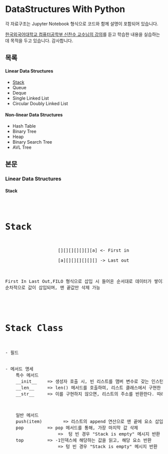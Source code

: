 # DataStructures With Python
각 자료구조는 Jupyter Notebook 형식으로 코드와 함께 설명이 포함되어 있습니다. 

[한국외국어대학교 컴퓨터공학부 신찬수 교수님의 강의](https://www.youtube.com/@ChanSuShin)를 듣고 학습한 내용을 실습하는데 목적을 두고 있습니다. 감사합니다.




## 목록
#### Linear Data Structures
- [Stack](####Stack)
- Queue
- Deque
- Single Linked List
- Circular Doubly Linked List

#### Non-linear Data Structures
- Hash Table
- Binary Tree
- Heap
- Binary Search Tree
- AVL Tree



## 본문
### Linear Data Structures
  #### Stack
<pre>
<h1>
Stack
</h1>

                    [][][][][][][a] <- First in

                    [a][][][][][][] -> Last out



First In Last Out,FILO 형식으로 삽입 시 들어온 순서대로 데이터가 쌓이지만, 삭제 시 최근 들어온 순서부터 나가는 자료 구조
순차적으로 값이 삽입되며, 맨 끝값만 삭제 가능


<h1>
Stack Class
</h1>

- 필드
    

- 메서드 명세
    특수 메서드
    __init__    => 생성자 호출 시, 빈 리스트를 맴버 변수로 갖는 인스턴스 생성
    __len__     => len() 메서드를 호출하여, 리스트 클래스에서 구현한 __len__을 사용하여 리스트의 길이 호출한다.
    __str__     => 이를 구현하지 않으면, 리스트의 주소를 반환한다. 따라서 리스트 클래스에서 str()을 호출하여, 리스트 클래스에서 구현한 __str__을 사용한다.

    

    일반 메서드
    push(item)        => 리스트의 append 연산으로 맨 끝에 요소 삽입  
    pop         => pop 메서드를 통해, 가장 마지막 값 삭제
                    =>  텅 빈 경우 "Stack is empty" 메시지 반환
    top         => -1인덱스에 해당하는 값을 읽고, 해당 요소 반환
                    => 텅 빈 경우 "Stack is empty" 메시지 반환
</pre>

